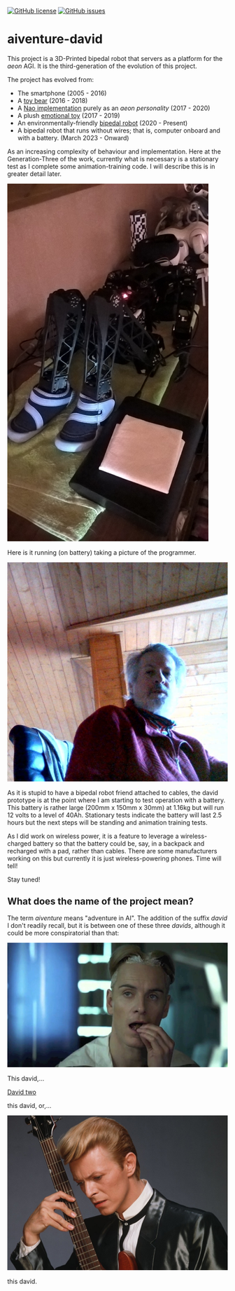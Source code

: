 [![GitHub license](https://img.shields.io/github/license/cartheur/aiventure-david)](https://github.com/cartheur/aiventure-david/blob/main/LICENSE.txt)
[![GitHub issues](https://img.shields.io/github/issues/cartheur/aiventure-david)](https://github.com/cartheur/aiventure-david/issues)

# aiventure-david

This project is a 3D-Printed bipedal robot that servers as a platform for the _aeon_ AGI. It is the third-generation of the evolution of this project.

The project has evolved from:

* The smartphone (2005 - 2016)
* A [toy bear](https://github.com/cartheur/henry) (2016 - 2018)
* A [Nao implementation](https://rumble.com/c/c-2434744) purely as an _aeon personality_ (2017 - 2020)
* A plush [emotional toy](https://emotional.toys) (2017 - 2019)
* An environmentally-friendly [bipedal robot](https://github.com/cartheur/aiventure-david) (2020 - Present)
* A bipedal robot that runs without wires; that is, computer onboard and with a battery. (March 2023 - Onward)

As an increasing complexity of behaviour and implementation. Here at the Generation-Three of the work, currently what is necessary is a stationary test as I complete some animation-training code. I will describe this is in greater detail later.

 ![no cables!](/media/on-battery.jpg "Staging for battery check")

Here is it running (on battery) taking a picture of the programmer.

![m.e](/media/hallome-m.jpg "Who's that handsome monkey?")

As it is stupid to have a bipedal robot friend attached to cables, the david prototype is at the point where I am starting to test operation with a battery. This battery is rather large (200mm x 150mm x 30mm) at 1.16kg but will run 12 volts to a level of 40Ah. Stationary tests indicate the battery will last 2.5 hours but the next steps will be standing and animation training tests.

As I did work on wireless power, it is a feature to leverage a wireless-charged battery so that the battery could be, say, in a backpack and recharged with a pad, rather than cables. There are some manufacturers working on this but currently it is just wireless-powering phones. Time will tell!

Stay tuned!

## What does the name of the project mean?

The term *aiventure* means "adventure in AI". The addition of the suffix *david* I don't readily recall, but it is between one of these three _davids_, although it could be more conspiratorial than that:

![David one](/media/david-1.jpg "This david,")

This david,...

[David two](/media/david-2.jpg "this david, or,")

this david, or,...

![David three](/media/david-6.jpg "this david.")

this david.
